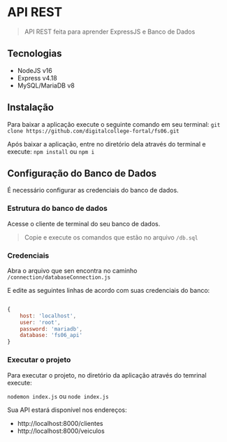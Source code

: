 # API REST
> API REST feita para aprender ExpressJS e Banco de Dados

## Tecnologias
- NodeJS v16
- Express v4.18
- MySQL/MariaDB v8

## Instalação
Para baixar a aplicação execute o seguinte comando em seu terminal:
`git clone https://github.com/digitalcollege-fortal/fs06.git`

Após baixar a aplicação, entre no diretório dela através do terminal e execute:
`npm install` ou `npm i`

## Configuração do Banco de Dados
É necessário configurar as credenciais do banco de dados.

### Estrutura do banco de dados
Acesse o cliente de terminal do seu banco de dados.

> Copie e execute os comandos que estão no arquivo `/db.sql`

### Credenciais
Abra o arquivo que sen encontra no caminho `/connection/databaseConnection.js`

E edite as seguintes linhas de acordo com suas credenciais do banco:

```js

{
    host: 'localhost',
    user: 'root',
    password: 'mariadb',
    database: 'fs06_api'
}
```

### Executar o projeto
Para executar o projeto, no diretório da aplicação através do temrinal execute:

`nodemon index.js` ou `node index.js`

Sua API estará disponível nos endereços:
- http://localhost:8000/clientes
- http://localhost:8000/veiculos
